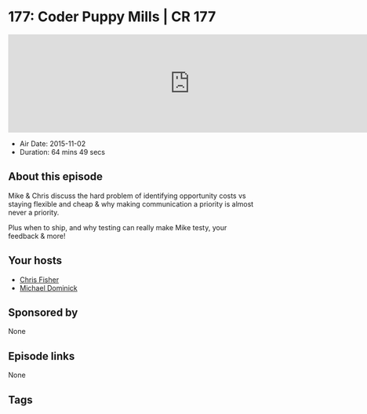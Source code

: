 # 177: Coder Puppy Mills | CR 177

<iframe src="https://player.fireside.fm/v2/MLf2ZzhC+BtfaO9ap?theme=dark" width="740" height="200" frameborder="0" scrolling="no"></iframe>

* Air Date: 2015-11-02
* Duration: 64 mins 49 secs

## About this episode

Mike & Chris discuss the hard problem of identifying opportunity costs vs staying flexible and cheap & why making communication a priority is almost never a priority.

Plus when to ship, and why testing can really make Mike testy, your feedback & more!

## Your hosts
* [Chris Fisher](https://coder.show/hosts/chrislas)
* [Michael Dominick](https://coder.show/hosts/michael)

## Sponsored by

None



## Episode links

None



## Tags

